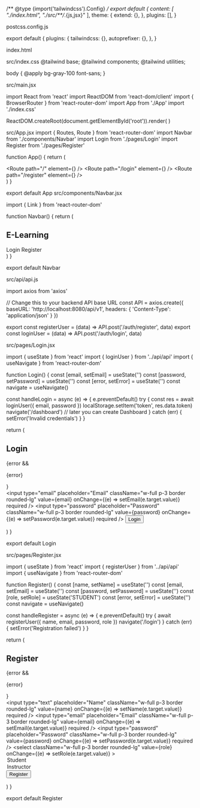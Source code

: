 /** @type {import('tailwindcss').Config} */
export default {
  content: [
    "./index.html",
    "./src/**/*.{js,jsx}"
  ],
  theme: {
    extend: {},
  },
  plugins: [],
}


postcss.config.js

export default {
  plugins: {
    tailwindcss: {},
    autoprefixer: {},
  },
}


index.html

<!doctype html>
<html lang="en">
  <head>
    <meta charset="UTF-8" />
    <meta name="viewport" content="width=device-width, initial-scale=1.0" />
    <title>E-Learning Platform</title>
  </head>
  <body class="bg-gray-100">
    <div id="root"></div>
    <script type="module" src="/src/main.jsx"></script>
  </body>
</html>
src/index.css
@tailwind base;
@tailwind components;
@tailwind utilities;

body {
  @apply bg-gray-100 font-sans;
}

src/main.jsx

import React from 'react'
import ReactDOM from 'react-dom/client'
import { BrowserRouter } from 'react-router-dom'
import App from './App'
import './index.css'

ReactDOM.createRoot(document.getElementById('root')).render(
  <BrowserRouter>
    <App />
  </BrowserRouter>
)


src/App.jsx
import { Routes, Route } from 'react-router-dom'
import Navbar from './components/Navbar'
import Login from './pages/Login'
import Register from './pages/Register'

function App() {
  return (
    <div className="min-h-screen flex flex-col">
      <Navbar />
      <main className="flex-grow flex items-center justify-center p-6">
        <Routes>
          <Route path="/" element={<Login />} />
          <Route path="/login" element={<Login />} />
          <Route path="/register" element={<Register />} />
        </Routes>
      </main>
    </div>
  )
}

export default App
src/components/Navbar.jsx

import { Link } from 'react-router-dom'

function Navbar() {
  return (
    <nav className="bg-blue-600 text-white p-4 shadow-lg">
      <div className="container mx-auto flex justify-between items-center">
        <h1 className="text-xl font-bold">E-Learning</h1>
        <div className="space-x-4">
          <Link to="/login" className="hover:underline">Login</Link>
          <Link to="/register" className="hover:underline">Register</Link>
        </div>
      </div>
    </nav>
  )
}

export default Navbar

src/api/api.js

import axios from 'axios'

// Change this to your backend API base URL
const API = axios.create({
  baseURL: 'http://localhost:8080/api/v1',
  headers: {
    'Content-Type': 'application/json'
  }
})

export const registerUser = (data) => API.post('/auth/register', data)
export const loginUser = (data) => API.post('/auth/login', data)


src/pages/Login.jsx

import { useState } from 'react'
import { loginUser } from '../api/api'
import { useNavigate } from 'react-router-dom'

function Login() {
  const [email, setEmail] = useState('')
  const [password, setPassword] = useState('')
  const [error, setError] = useState('')
  const navigate = useNavigate()

  const handleLogin = async (e) => {
    e.preventDefault()
    try {
      const res = await loginUser({ email, password })
      localStorage.setItem('token', res.data.token)
      navigate('/dashboard') // later you can create Dashboard
    } catch (err) {
      setError('Invalid credentials')
    }
  }

  return (
    <div className="w-full max-w-md bg-white p-8 rounded-lg shadow-lg">
      <h2 className="text-2xl font-bold text-center mb-6">Login</h2>
      {error && <p className="text-red-500 mb-4">{error}</p>}
      <form onSubmit={handleLogin} className="space-y-4">
        <input
          type="email"
          placeholder="Email"
          className="w-full p-3 border rounded-lg"
          value={email}
          onChange={(e) => setEmail(e.target.value)}
          required
        />
        <input
          type="password"
          placeholder="Password"
          className="w-full p-3 border rounded-lg"
          value={password}
          onChange={(e) => setPassword(e.target.value)}
          required
        />
        <button
          type="submit"
          className="w-full bg-blue-600 text-white p-3 rounded-lg hover:bg-blue-700"
        >
          Login
        </button>
      </form>
    </div>
  )
}

export default Login


src/pages/Register.jsx

import { useState } from 'react'
import { registerUser } from '../api/api'
import { useNavigate } from 'react-router-dom'

function Register() {
  const [name, setName] = useState('')
  const [email, setEmail] = useState('')
  const [password, setPassword] = useState('')
  const [role, setRole] = useState('STUDENT')
  const [error, setError] = useState('')
  const navigate = useNavigate()

  const handleRegister = async (e) => {
    e.preventDefault()
    try {
      await registerUser({ name, email, password, role })
      navigate('/login')
    } catch (err) {
      setError('Registration failed')
    }
  }

  return (
    <div className="w-full max-w-md bg-white p-8 rounded-lg shadow-lg">
      <h2 className="text-2xl font-bold text-center mb-6">Register</h2>
      {error && <p className="text-red-500 mb-4">{error}</p>}
      <form onSubmit={handleRegister} className="space-y-4">
        <input
          type="text"
          placeholder="Name"
          className="w-full p-3 border rounded-lg"
          value={name}
          onChange={(e) => setName(e.target.value)}
          required
        />
        <input
          type="email"
          placeholder="Email"
          className="w-full p-3 border rounded-lg"
          value={email}
          onChange={(e) => setEmail(e.target.value)}
          required
        />
        <input
          type="password"
          placeholder="Password"
          className="w-full p-3 border rounded-lg"
          value={password}
          onChange={(e) => setPassword(e.target.value)}
          required
        />
        <select
          className="w-full p-3 border rounded-lg"
          value={role}
          onChange={(e) => setRole(e.target.value)}
        >
          <option value="STUDENT">Student</option>
          <option value="INSTRUCTOR">Instructor</option>
        </select>
        <button
          type="submit"
          className="w-full bg-green-600 text-white p-3 rounded-lg hover:bg-green-700"
        >
          Register
        </button>
      </form>
    </div>
  )
}

export default Register
